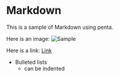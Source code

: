 # Markdown

This is a sample of Markdown using penta.

Here is an image:
![Sample](images/sample.png)

Here is a link:
[Link](tosomewhere.com)

* Bulleted lists
  - can be indented
  
